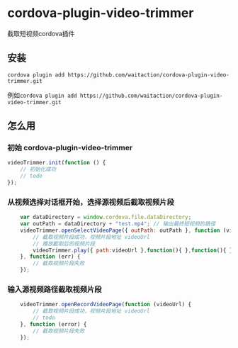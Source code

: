 
# cordova-plugin-video-trimmer
截取短视频cordova插件
## 安装
```shell
cordova plugin add https://github.com/waitaction/cordova-plugin-video-trimmer.git
```
例如`cordova plugin add https://github.com/waitaction/cordova-plugin-video-trimmer.git`
## 怎么用

### 初始 cordova-plugin-video-trimmer

```javascript
videoTrimmer.init(function () {
    // 初始化成功
    // todo
});
```

### 从视频选择对话框开始，选择源视频后截取视频片段

```javascript
    var dataDirectory = window.cordova.file.dataDirectory;
    var outPath = dataDirectory + "test.mp4"; // 输出最终短视频的路径
    videoTrimmer.openSelectVideoPage({ outPath: outPath }, function (videoUrl) {
        // 截取视频片段成功，视频片段地址 videoUrl
        // 播放截取后的视频片段
        videoTrimmer.play({ path:videoUrl },function(){ },function(){ }); // 播放
    }, function (err) {
        // 截取视频片段失败
    });
```

### 输入源视频路径截取视频片段

```javascript
    videoTrimmer.openRecordVideoPage(function (videoUrl) {
        // 截取视频片段成功，视频片段地址 videoUrl
        // todo
    }, function (error) { 
        // 截取视频片段失败
    });
```

